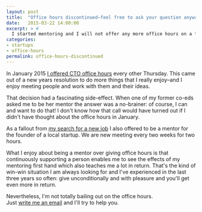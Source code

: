 ```yaml
---
layout: post
title:  "Office hours discontinued–feel free to ask your question anyway"
date:   2015-03-22 14:00:00
excerpt: > #
  I started mentoring and I will not offer any more office hours on a fixed schedule.
categories:
- startups
- office-hours
permalink: office-hours-discontinued
---
```


In January 2015 [I offered CTO office hours](/office-hours) every other Thursday. This came out of a new years 
resolution to do more things that I really enjoy–and I enjoy meeting people and work with them and their ideas.

That decision had a fascinating side-effect. When one of my former co-eds asked me to be her mentor the answer was 
a no-brainer: of course, I can and want to do that! I don't know how that call would have turned out if I didn't
have thought about the office hours in January.

As a fallout from [my search for a new job](/leaving-dothiv) I also offered to be a mentor for the founder of a local
startup. We are new meeting every two weeks for two hours.

What I enjoy about being a mentor over giving office hours is that continuously supporting a person enables me to see 
the effects of my mentoring first hand which also teaches me a lot in return. That's the kind of win-win situation I am
always looking for and I've experienced in the last three years so often: give unconditionally and with pleasure
and you'll get even more in return.

Nevertheless, I'm not totally bailing out on the office hours.  
Just [write me an email][1] and I'll try to help you.

[1]: mailto:m@coderbyheart.com
